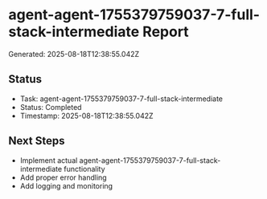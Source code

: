 # agent-agent-1755379759037-7-full-stack-intermediate Report

Generated: 2025-08-18T12:38:55.042Z

## Status
- Task: agent-agent-1755379759037-7-full-stack-intermediate
- Status: Completed
- Timestamp: 2025-08-18T12:38:55.042Z

## Next Steps
- Implement actual agent-agent-1755379759037-7-full-stack-intermediate functionality
- Add proper error handling
- Add logging and monitoring
